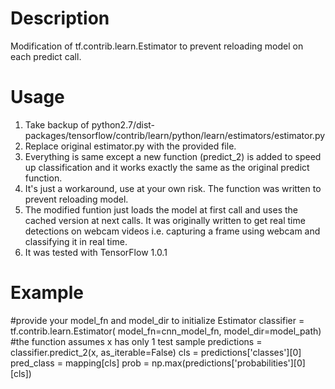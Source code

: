 # Description
Modification of tf.contrib.learn.Estimator to prevent reloading model on each predict call.

# Usage

1. Take backup of python2.7/dist-packages/tensorflow/contrib/learn/python/learn/estimators/estimator.py
2. Replace original estimator.py with the provided file.
3. Everything is same except a new function (predict_2) is added to speed up classification and it works exactly the same as the original predict function.
4. It's just a workaround, use at your own risk. The function was written to prevent reloading model.
5. The modified funtion just loads the model at first call and uses the cached version at next calls. It was originally written to get real time detections on webcam videos i.e. capturing a frame using webcam and classifying it in real time.
6. It was tested with TensorFlow 1.0.1 

# Example

 #provide your model_fn and model_dir to initialize Estimator
 classifier = tf.contrib.learn.Estimator(
        model_fn=cnn_model_fn, model_dir=model_path)
 #the function assumes x has only 1 test sample
 predictions = classifier.predict_2(x, as_iterable=False)
 cls = predictions['classes'][0]
 pred_class = mapping[cls]
 prob = np.max(predictions['probabilities'][0][cls])
